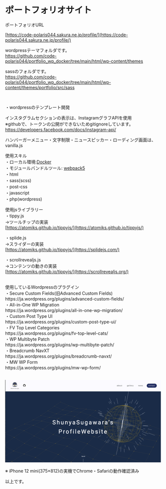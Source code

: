 # ポートフォリオサイト

ポートフォリオURL<br>

[https://code-polaris044.sakura.ne.jp/profile/](https://code-polaris044.sakura.ne.jp/profile/)

wordpressテーマフォルダです。<br>
https://github.com/code-polaris044/portfolio_wp_docker/tree/main/html/wp-content/themes

sassのフォルダです。<br>
https://github.com/code-polaris044/portfolio_wp_docker/tree/main/html/wp-content/themes/portfolio/src/sass

<br>

・wordpressのテンプレート開発

インスタグラムセクションの表示は、InstagramグラフAPIを使用<br>
※githubで、トークンの公開ができないためgitignoreしています。<br>
https://developers.facebook.com/docs/instagram-api/

ハンバーガーメニュー・文字制限・ニュースピッカー・ローディング画面は、vanilla.js

使用スキル<br>
・ローカル環境:[Docker](https://www.docker.com/)<br>
・モジュールバンドルツール: [webpack5](https://webpack.js.org/)<br>
・html<br>
・sass(scss)<br>
・post-css<br>
・javascript<br>
・php(wordpress)<br>

使用jsライブラリー<br>
・tippy.js<br>
→ツールチップの実装<br>
[https://atomiks.github.io/tippyjs/](https://atomiks.github.io/tippyjs/)
<br>

・splide.js<br>
→スライダーの実装<br>
[https://atomiks.github.io/tippyjs/](https://splidejs.com/)
<br>

・scrollrevealjs.js<br>
→コンテンツの動きの実装<br>
[https://atomiks.github.io/tippyjs/](https://scrollrevealjs.org/)
<br>

<br>
使用しているWordpressのプラグイン<br>
・Secure Custom Fields(旧Advanced Custom Fields)<br>
https://ja.wordpress.org/plugins/advanced-custom-fields/
<br>
・All-in-One WP Migration<br>
https://ja.wordpress.org/plugins/all-in-one-wp-migration/
<br>
・Custom Post Type UI<br>
https://ja.wordpress.org/plugins/custom-post-type-ui/
<br>
・FV Top Level Categories<br>
https://ja.wordpress.org/plugins/fv-top-level-cats/
<br>
・WP Multibyte Patch<br>
https://ja.wordpress.org/plugins/wp-multibyte-patch/
<br>
・Breadcrumb NavXT<br>
https://ja.wordpress.org/plugins/breadcrumb-navxt/
<br>
・MW WP Form<br>
https://ja.wordpress.org/plugins/mw-wp-form/
<br><br>


![スクリーンショット 2023-07-02 18 31 31](https://github.com/code-polaris044/portfolio_wp_docker/blob/main/html/wp-content/themes/portfolio/screenshot.png)




※ iPhone 12 mini(375×812)の実機でChrome・Safariの動作確認済み

以上です。
